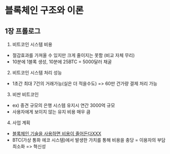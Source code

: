 # 블록체인 구조와 이론
## 1장 프롤로그
1. 비트코인 시스템 비용
  - 절감효과를 가져올 수 있지만 크게 줄이지는 못함 (비교 자체 무리)
  - 10분에 1블록 생성, 10분에 25BTC = 5000달러 채굴

2. 비트코인 시스템 처리 성능
  - 1초간 최대 7건의 거래가능(실은 더 적을수도) => 60만 건가량 결제 처리 가능

3. 비싼 비트코인
  - ex) 중견 규모의 은행 시스템 유지시 연간 3000억 규모
  - 사용자에게 보이지 않는 유지 비용 매우 큼

4. 사업 계획
  - <u>블록체인 기술을 사용하면 비용이 줄어든다XXX</u>
  - BTC(가상 통화 에코 시스템)에서 발생한 가치를 통해 비용을 충당 = 이용자의 부담 최소화 => 혁신성
